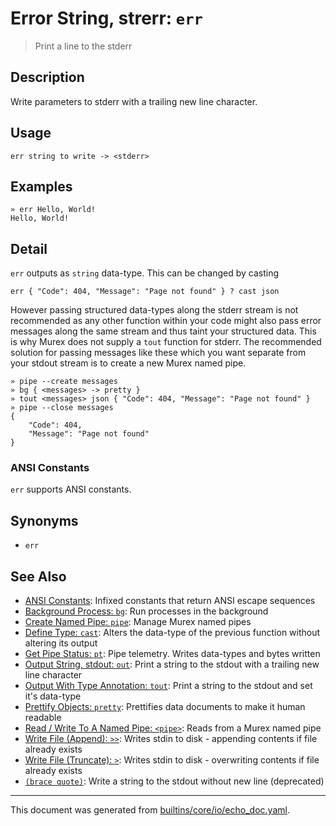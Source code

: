 # Error String, strerr: `err`

> Print a line to the stderr

## Description

Write parameters to stderr with a trailing new line character.

## Usage

```
err string to write -> <stderr>
```

## Examples

```
» err Hello, World!
Hello, World!
```

## Detail

`err` outputs as `string` data-type. This can be changed by casting

```
err { "Code": 404, "Message": "Page not found" } ? cast json
```

However passing structured data-types along the stderr stream is not recommended
as any other function within your code might also pass error messages along the
same stream and thus taint your structured data. This is why Murex does not
supply a `tout` function for stderr. The recommended solution for passing
messages like these which you want separate from your stdout stream is to create
a new Murex named pipe.

```
» pipe --create messages
» bg { <messages> -> pretty }
» tout <messages> json { "Code": 404, "Message": "Page not found" }
» pipe --close messages
{
    "Code": 404,
    "Message": "Page not found"
}
```

### ANSI Constants

`err` supports ANSI constants.

## Synonyms

* `err`


## See Also

* [ANSI Constants](../user-guide/ansi.md):
  Infixed constants that return ANSI escape sequences
* [Background Process: `bg`](../commands/bg.md):
  Run processes in the background
* [Create Named Pipe: `pipe`](../commands/pipe.md):
  Manage Murex named pipes
* [Define Type: `cast`](../commands/cast.md):
  Alters the data-type of the previous function without altering its output
* [Get Pipe Status: `pt`](../commands/pt.md):
  Pipe telemetry. Writes data-types and bytes written
* [Output String, stdout: `out`](../commands/out.md):
  Print a string to the stdout with a trailing new line character
* [Output With Type Annotation: `tout`](../commands/tout.md):
  Print a string to the stdout and set it's data-type
* [Prettify Objects: `pretty`](../commands/pretty.md):
  Prettifies data documents to make it human readable
* [Read / Write To A Named Pipe: `<pipe>`](../parser/namedpipe.md):
  Reads from a Murex named pipe
* [Write File (Append): `>>`](../parser/file-append.md):
  Writes stdin to disk - appending contents if file already exists
* [Write File (Truncate): `>`](../parser/file-truncate.md):
  Writes stdin to disk - overwriting contents if file already exists
* [`(brace quote)`](../parser/brace-quote-func.md):
  Write a string to the stdout without new line (deprecated)

<hr/>

This document was generated from [builtins/core/io/echo_doc.yaml](https://github.com/lmorg/murex/blob/master/builtins/core/io/echo_doc.yaml).